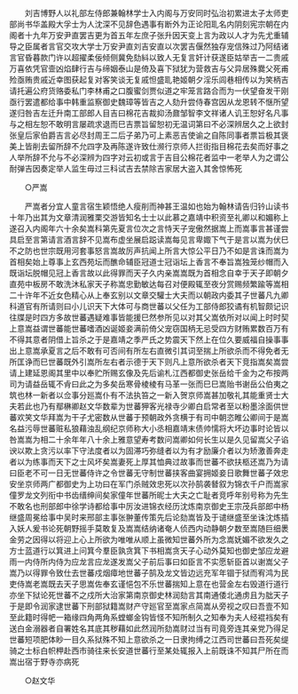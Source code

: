 <!-- { "loadSidebar": true } -->
　　刘吉博野人以礼部左侍郎兼翰林学士入内阁与万安同时弘治初累进太子太师吏部尚书华盖殿大孚士为人沈深不见辞色遇事有断外为正论阳耴名内阴刻宪宗朝在内阁者十九年万安尹直罢吉更为首五年左庶子张升因天变上言为政以人才为先尤重辅导之臣属者言官交攻大学士万安尹直刘吉安直以次罢吉偃然独存宠信殊过乃阿结诸言官昏暮款门许以超擢柔佞倾侧冀免劾紏以致人无复言奸计获遂臣姑举吉一二贵戚万喜依凭官壸凶焰肆行吉与缔姻泰山是倚及喜下狱犹为营救吉与父异居殊爨父死甫殓亟贿贵戚近幸图获起复对客笑谈无复戚怛盛耴艳姬朝夕淫乐闾巷相传以为笑柄吉请托遍公府货赂委私门李林甫之口腹蜜剑贾似道之牢笼言路合而为一伏望奋发干刚亟行罢遣都给事中韩重监察御史魏璋等皆吉之人劾升尝侍春宫因从龙恩转不惬所望遂归咎吉左迁升南工部郎人目吉曰棉花吉裁抑汤鼐邹智李文祥诸人讥王恕好名凡事与之相左恕不敢明言屡疏求退而巳吉票旨留恕初无温词第曰不必深辨居久之上欲封张皇后家伯爵吉言必尽封周王二后子弟乃可上素恶吉使谕之自陈同事者票旨极其褒美上皆削去留所辞不允四字及再陈遂许致仕濒行京师人拦街指目棉花去矣而好事之人举所辞不允与不必深辨为四字对云初或言于吉目公棉花者监中一老举人为之谓公耐弹吉因奏定举人监生毋过三科试吉去禁除吉家居大盗入其舍惊怖死 

　　○严嵩 

　　严嵩者分宜人童言宿生颖悟绝人瘦削而神甚王温如也始为翰林请告归钤山读书十年乃出其为文章清润雅栗交游皆知名士士以此慕之嘉靖中积资至礼卿以和媚称上遂召入内阁年六十余矣嵩科第先夏言位次之言恃天子宠傲然据嵩上而嵩事言甚谨尝具启至言第请言酒言辞不见嵩布虚坐展启跽读嵩每见言卑娵下气于是言以嵩为伏巳不之防也世宗既用河套事怒言嵩故厉声抗闻上所言大惊公平日乃不如是言诛而嵩为首相矣始上尊事上玄西苑坛而醮命辅臣冠道士冠诣坛上香言不奉旨嵩独笼纱帽而入既诣坛脱帽见冠上香言故以此得罪而天子久内亲嵩嵩既为首相念自幸于天子即朝夕直苑中板房不敢洗沐私家天子称嵩忠勤敏达每召对便殿辄至夜分赏赐频繁踰等嵩相二十许年不近女色精心从上奉玄别以文章交驩士大夫而以朝政内委其子世蕃凡九卿科道官有所请则曰小儿识天下大体可与商世蕃以父任为工部侍郎狡谲有机智颇记识往牒是时四方多故世蕃遇疑难事皆能援巳然参所见以对其父嵩依所对以闻上时时契上意嵩益谓世蕃能世蕃嗜酒凶诞姬妾满前倚父宠窃国柄无忌受四方财贿累数百万有不得其意者阴借上旨杀之于是嘉靖之季严氏之势震天下然上在位久要威福自操事事出上意嵩承夏言之后不敢有可否间有所左右直微引其词至揣上所欲杀而不得免者无所匡诤而巳世蕃既外引嵩所左右者示德于天下则凡上意所欲杀者天下竞指嵩矣嵩尝请上建延恩阁其里中以奉贮所赐玄像及先后谕札江西都御史张岳给千金为之布按两司为请益岳辄不肻曰此之为多矣岳寒骨棱棱有马革一张而巳巳嵩贻书谢岳公伯夷之筑也林一新者以佥事分廵嵩仆有不法执笞之一新入贺京师嵩甚加敬礼其能重贤士大夫若此也乃有鄢楙卿赵文华数辈为世蕃狎客光禄寺少卿白启常者至以粉墨涂面供世蕃欢笑文华拜嵩为干子尤密数从世蕃于预朝政外贪横于有司中朝恣睢公卿间于是嵩名益污辱世蕃赃私狼藉浊乱纲纪京师称大小丞相嘉靖末债帅懦将大坏边事时论皆以咎嵩嵩为相二十余年年八十余上雅意望寿考数问嵩卿如何长生以是久见留嵩父子谄谀以欺上贪污以率下守法度者以为固滞巧弥缝者以为有才励廉介者以为矫激善奔走者以为练事而天下之士风坏矣嵩妻死上厚其恤典过故事而世蕃不欲扶柩还嵩乃为请曰臣老不可一日无世蕃侍许之令世蕃无守制世蕃挟客曲宴拥姬妾日歌舞世蕃子效忠安坐京师两广都御史为上功曰在军门杀贼效忠死以次孙鹄袭朁叙为锦衣千户而嵩家僮罗龙文列衔中书齿缙绅间矣家僮年世蕃所昵士大夫之亡耻者竞呼年别号称为先生不敢名也刑部郎中徐学诗都给事中厉汝进锦衣经历沈炼南京御史王宗茂兵部郎中杨继盛周冕给事中吴时来邢部主事张翀董传策先后论劾嵩皆及于谴继盛至坐诛沈炼插入妖人爰书论死朝野摇手莫敢复及嵩嵩结纳诸奄人侦西内动静朝夕数至嵩随巨细褁金劳之因得以将迎上心上所欲为唯唯从顺上虽微知世蕃外所为念嵩妩媚不欲发久之方士蓝道行以箕进上问箕今羣臣孰贪箕下书相嵩贪天子心动外莫知也御史邹应龙避雨一内侍所内侍为应龙言应龙遂发嵩父子前后事曰如臣言不实愿斩臣首以谢嵩父子嵩乃以得罪令致仕去世蕃戍烟瘴地世蕃子鹄及龙文皆边远充军年锢于狱而宥鸿为民吏侍嵩老嵩既去天子思嵩佐奉玄谨悒包不乐世蕃揣知上意在也营金左右毁道行道行亦坐下狱论死世蕃不之戍所大治家第南京御史林润劾言其南通倭北通虏且为朏天子于是即令润家逮世蕃下刑部狱籍嵩财产守廵官至嵩家点简嵩从旁视之叹曰吾壹不知至此籍时得帊一箱缘四角两角系螳螂金钩皆怪不知所制久之知奉为夫人经裩裆矣有送白金溺器者自署姓名其底其秽藉如此然润所劾嵩财过当有司竟旁连其亲党乃得足世蕃短项肥体眇一目久系狱殊不知上意欲杀之一日隶拘缚之江西司世蕃曰吾死矣缇骑之士标白帜柙赴西市骑往来长安道世蕃行至某处辄报入上前既诛不知其尸所在而嵩出宿于野寺亦病死 

　　○赵文华 

